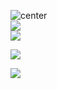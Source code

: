 ![center](https://github-readme-stats.vercel.app/api?username=MahdiMirshafiee&theme=transparent&hide_border=false&include_all_commits=true&count_private=true)<br/>
![](https://nirzak-streak-stats.vercel.app/?user=MahdiMirshafiee&theme=transparent&hide_border=false)<br/>
![](https://github-readme-stats.vercel.app/api/top-langs/?username=MahdiMirshafiee&theme=transparent&hide_border=false&include_all_commits=true&count_private=true&layout=compact)

![](https://github-profile-trophy.vercel.app/?username=MahdiMirshafiee&theme=radical&no-frame=false&no-bg=true&margin-w=4)


[![](https://visitcount.itsvg.in/api?id=MahdiMirshafiee&icon=0&color=0)](https://visitcount.itsvg.in)

